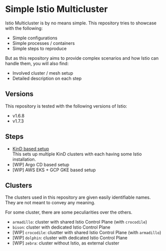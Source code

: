 # Simple Istio Multicluster

Istio Multicluster is by no means simple. This repository tries to showcase with the following:

- Simple configurations
- Simple processes / containers
- Simple steps to reproduce

But as this repository aims to provide complex scenarios and how Istio can handle them, you will also find:

- Involved cluster / mesh setup
- Detailed description on each step

## Versions

This repository is tested with the following versions of Istio:

- v1.6.8
- v1.7.3

## Steps

- [KinD based setup](https://github.com/rytswd/simple-istio-multicluster/tree/master/docs/kind-based/README.md)  
  This sets up multiple KinD clusters with each having some Istio installation.
- [WIP] Argo CD based setup
- [WIP] AWS EKS + GCP GKE based setup

## Clusters

The clusters used in this repository are given easily identifiable names. They are not meant to convey any meaning.

For some cluster, there are some peculiarities over the others.

- `armadillo`: cluster with shared Istio Control Plane (with `crocodile`)
- `bison`: cluster with dedicated Istio Control Plane
- [WIP] `crocodile`: clustter with shared Istio Control Plane (with `armadillo`)
- [WIP] `dolphin`: cluster with dedicated Istio Control Plane
- [WIP] `zebra`: cluster without Istio, as external cluster
